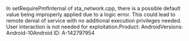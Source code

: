 In setRequirePmfInternal of sta_network.cpp, there is a possible default value being improperly applied due to a logic error. This could lead to remote denial of service with no additional execution privileges needed. User interaction is not needed for exploitation.Product: AndroidVersions: Android-10Android ID: A-142797954